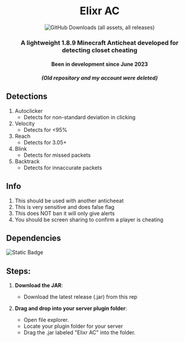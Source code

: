 <div align="center">
  
# Elixr AC
![GitHub Downloads (all assets, all releases)](https://img.shields.io/github/downloads/mihirj07/elixr/total)



### A lightweight 1.8.9 Minecraft Anticheat developed for detecting closet cheating
#### Been in development since June 2023
##### (Old repository and my account were deleted)

</div>

## Detections
 1. Autoclicker
    - Detects for non-standard deviation in clicking
 2. Velocity
    - Detects for <95% 
 3. Reach
    - Detects for 3.05+
 4. Blink
    - Detects for missed packets
 5. Backtrack
    - Detects for innaccurate packets
## Info
 1. This should be used with another anticheeat
 2. This is very sensitive and does false flag
 3. This does NOT ban it will only give alerts 
 4. You should be screen sharing to confirm a player is cheating
## Dependencies
![Static Badge](https://img.shields.io/badge/ProtocolLib-red?style=flat-square&link=https%3A%2F%2Fgithub.com%2Fdmulloy2%2FProtocolLib%2Freleases%2Fdownload%2F5.2.0%2FProtocolLib.jar)
## Steps:
1. **Download the JAR**:
   - Download the latest release (.jar) from this rep

2. **Drag and drop into your server plugin folder**:
   - Open file explorer.
   - Locate your plugin folder for your server 
   - Drag the .jar labeled "Elixr AC" into the folder.
